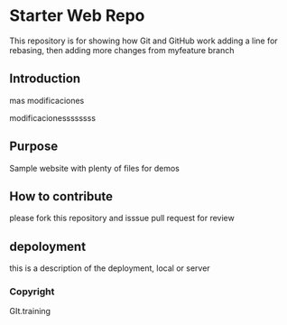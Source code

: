 # Starter Web Repo

This repository is for showing how Git and GitHub work
adding a line for rebasing, then adding more changes from myfeature branch

## Introduction
mas modificaciones

modificacionessssssss

## Purpose

Sample website with plenty of files for demos

## How to contribute
please fork this repository and isssue pull request for review

## depoloyment
this is a description of the deployment, local or server

### Copyright
GIt.training